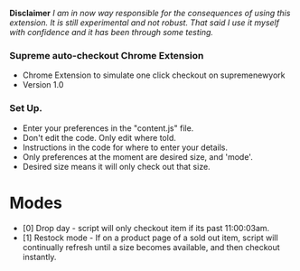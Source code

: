 **Disclaimer** 
*I am in now way responsible for the consequences of using this extension. It is still experimental and not robust. That said I use it myself with confidence and it has been through some testing.*

### **Supreme auto-checkout Chrome Extension** ###

* Chrome Extension to simulate one click checkout on supremenewyork
* Version 1.0

### Set Up. ###

* Enter your preferences in the "content.js" file.
* Don't edit the code. Only edit where told.
* Instructions in the code for where to enter your details.
* Only preferences at the moment are desired size, and 'mode'.
* Desired size means it will only check out that size.

# Modes #
* [0] Drop day - script will only checkout item if its past 11:00:03am.
* [1] Restock mode - If on a product page of a sold out item, script will continually refresh until a size becomes available, and then checkout instantly.